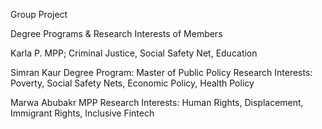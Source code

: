 Group Project

Degree Programs & Research Interests of Members

Karla P. 
MPP; Criminal Justice, Social Safety Net, Education

Simran Kaur
Degree Program: Master of Public Policy
Research Interests: Poverty, Social Safety Nets, Economic Policy, Health Policy

Marwa Abubakr
MPP
Research Interests: Human Rights, Displacement, Immigrant Rights, Inclusive Fintech

